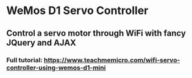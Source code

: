 # WeMos D1 Servo Controller

## Control a servo motor through WiFi with fancy JQuery and AJAX

### Full tutorial: https://www.teachmemicro.com/wifi-servo-controller-using-wemos-d1-mini